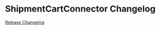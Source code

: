 # ShipmentCartConnector Changelog

[Release Changelog](https://github.com/spryker/shipment-cart-connector/releases)
